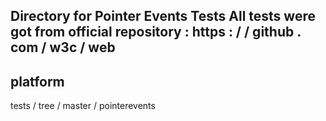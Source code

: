 Directory
for
Pointer
Events
Tests
All
tests
were
got
from
official
repository
:
https
:
/
/
github
.
com
/
w3c
/
web
-
platform
-
tests
/
tree
/
master
/
pointerevents
